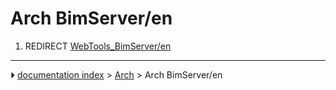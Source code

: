 # Arch BimServer/en
1.  REDIRECT [WebTools_BimServer/en](WebTools_BimServer/en.md)



---
⏵ [documentation index](../README.md) > [Arch](Arch_Workbench.md) > Arch BimServer/en
